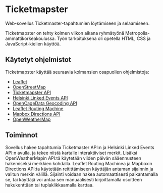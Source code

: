 # Ticketmapster
Web-sovellus Ticketmaster-tapahtumien löytämiseen ja selaamiseen.

Ticketmapster on tehty kolmen viikon aikana ryhmätyönä Metropolia-ammattikorkeakoulussa.
Työn tarkoituksena oli opetella HTML, CSS ja JavaScript-kielien käyttöä.

## Käytetyt ohjelmistot
Ticketmapster käyttää seuraavia kolmansien osapuolien ohjelmistoja:

- [Leaflet](https://leafletjs.com/)
- [OpenStreetMap](https://www.openstreetmap.org/)
- [Ticketmapster API](https://developer.ticketmaster.com/products-and-docs/apis/discovery-api/v2/)
- [Helsinki Linked Events API](http://dev.hel.fi/apis/linked-events/)
- [OpenCageData Geocoding API](https://opencagedata.com/)
- [Leaflet Routing Machine](https://www.liedman.net/leaflet-routing-machine/)
- [Mapbox Directions API](https://docs.mapbox.com/help/glossary/directions-api/)
- [OpenWeatherMap](https://openweathermap.org/)

## Toiminnot
Sovellus hakee tapahtumia Ticketmaster API:n ja Helsinki Linked Events API:n avulla, ja tekee niistä kartalle
interaktiiviset merkit. Lisäksi OpenWeatherMapin API:tä käytetään viiden päivän sääennusteen hakemiseksi merkkien
kohdalla. Leaflet Routing Machinea ja Mapboxin Directions API:ta käytetään reitittämiseen käyttäjän antaman sijainnin
ja valitun merkin välillä. Sijainti voidaan hakea automaattisesti paikantamalla se, tai käyttäjä voi antaa sen
manuaalisesti kirjoittamalla osoitteen hakukenttään tai tuplaklikkaamalla karttaa.

